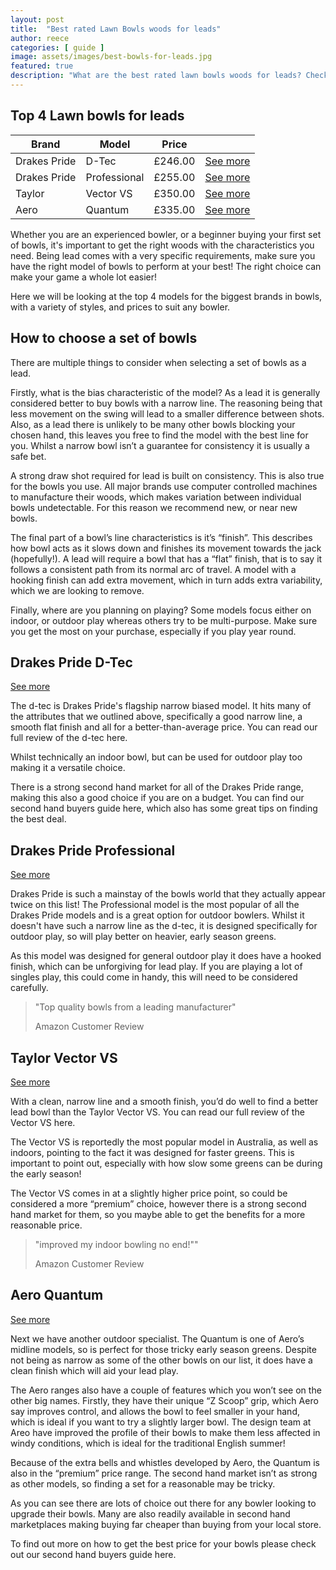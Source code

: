 ```yaml
---
layout: post
title:  "Best rated Lawn Bowls woods for leads"
author: reece
categories: [ guide ]
image: assets/images/best-bowls-for-leads.jpg
featured: true
description: "What are the best rated lawn bowls woods for leads? Check out our top 4. Are yours on the list?"
---
```


## Top 4 Lawn bowls for leads

<div class="overview">
  
<table>
  <thead>
    <tr>
      <th>Brand</th>
      <th>Model</th>
      <th>Price</th>
      <th></th>
    </tr>
  </thead>
  <tbody>
    <tr>
      <td>Drakes Pride</td>
      <td>D-Tec</td>
      <td>£246.00 </td>
      <td><a href="https://www.amazon.co.uk/gp/product/B01JOQBTNM/ref=as_li_tl?ie=UTF8&camp=1634&creative=6738&creativeASIN=B01JOQBTNM&linkCode=as2&tag=jackhighbowls-21&linkId=c5a6a26de5112bf2308c36d6e917be1a" class="btn more"  target="_blank">See more</a></td>
    </tr>
    <tr>
      <td>Drakes Pride</td>
      <td>Professional</td>
      <td>£255.00</td>
      <td><a href="https://www.amazon.co.uk/gp/product/B07BY2MM4L/ref=as_li_tl?ie=UTF8&camp=1634&creative=6738&creativeASIN=B07BY2MM4L&linkCode=as2&tag=jackhighbowls-21&linkId=221174933a36c240ce4eb5653e558d8f" class="btn more"  target="_blank">See more</a></td>
    </tr>
    <tr>
      <td>Taylor</td>
      <td>Vector VS</td>
      <td>£350.00 </td>
      <td><a href="https://www.amazon.co.uk/gp/product/B07J65XHNH/ref=as_li_tl?ie=UTF8&camp=1634&creative=6738&creativeASIN=B07J65XHNH&linkCode=as2&tag=jackhighbowls-21&linkId=557db82f901a42b6c37cf02416e9f52b" class="btn more"  target="_blank">See more</a></td>
    </tr>
    <tr>
      <td>Aero</td>
      <td>Quantum</td>
      <td>£335.00</td>
      <td><a href="" class="btn more"  target="_blank">See more</a></td>
    </tr>
  </tbody>
</table>

</div>


Whether you are an experienced bowler, or a beginner buying your first set of bowls, it's important to get the right woods with the characteristics you need. Being lead comes with a very specific requirements, make sure you have the right model of bowls to perform at your best! The right choice can make your game a whole lot easier!

Here we will be looking at the top 4 models for the biggest brands in bowls, with a variety of styles, and prices to suit any bowler.


## How to choose a set of bowls

There are multiple things to consider when selecting a set of bowls as a lead.

Firstly, what is the bias characteristic of the model? As a lead it is generally considered better to buy bowls with a narrow line. The reasoning being that less movement on the swing will lead to a smaller difference between shots. Also, as a lead there is unlikely to be many other bowls blocking your chosen hand, this leaves you free to find the model with the best line for you. Whilst a narrow bowl isn’t a guarantee for consistency it is usually a safe bet.

A strong draw shot required for lead is built on consistency. This is also true for the bowls you use. All major brands use computer controlled machines to manufacture their woods, which makes variation between individual bowls undetectable. For this reason we recommend new, or near new bowls.

The final part of a bowl’s line characteristics is it’s “finish”. This describes how bowl acts as it slows down and finishes its movement towards the jack (hopefully!). A lead will require a bowl that has a “flat” finish, that is to say it follows a consistent path from its normal arc of travel. A model with a hooking finish can add extra movement, which in turn adds extra variability, which we are looking to remove.

Finally, where are you planning on playing? Some models focus either on indoor, or outdoor play whereas others try to be multi-purpose. Make sure you get the most on your purchase, especially if you play year round.

## Drakes Pride D-Tec

<a href="https://www.amazon.co.uk/gp/product/B01JOQBTNM/ref=as_li_tl?ie=UTF8&camp=1634&creative=6738&creativeASIN=B01JOQBTNM&linkCode=as2&tag=jackhighbowls-21&linkId=c5a6a26de5112bf2308c36d6e917be1a" class="btn more"  target="_blank">See more</a>

The d-tec is Drakes Pride's flagship narrow biased model. It hits many of the attributes that we outlined above, specifically a good narrow line, a smooth flat finish and all for a better-than-average price. You can read our full review of the d-tec here.

Whilst technically an indoor bowl, but can be used for outdoor play too making it a versatile choice.

There is a strong second hand market for all of the Drakes Pride range, making this also a good choice if you are on a budget. You can find our second hand buyers guide here, which also has some great tips on finding the best deal.

## Drakes Pride Professional

<a href="https://www.amazon.co.uk/gp/product/B07BY2MM4L/ref=as_li_tl?ie=UTF8&camp=1634&creative=6738&creativeASIN=B07BY2MM4L&linkCode=as2&tag=jackhighbowls-21&linkId=221174933a36c240ce4eb5653e558d8f" class="btn more"  target="_blank">See more</a>

Drakes Pride is such a mainstay of the bowls world that they actually appear twice on this list! The Professional model is the most popular of all the Drakes Pride models and is a great option for outdoor bowlers. Whilst it doesn't have such a narrow line as the d-tec, it is designed specifically for outdoor play, so will play better on heavier, early season greens.

As this model was designed for general outdoor play it does have a hooked finish, which can be unforgiving for lead play. If you are playing a lot of singles play, this could come in handy, this will need to be considered carefully.

> "Top quality bowls from a leading manufacturer"
>
> Amazon Customer Review

## Taylor Vector VS

<a href="https://www.amazon.co.uk/gp/product/B07J65XHNH/ref=as_li_tl?ie=UTF8&camp=1634&creative=6738&creativeASIN=B07J65XHNH&linkCode=as2&tag=jackhighbowls-21&linkId=557db82f901a42b6c37cf02416e9f52b" class="btn more"  target="_blank">See more</a>

With a clean, narrow line and a smooth finish, you’d do well to find a better lead bowl than the Taylor Vector VS. You can read our full review of the Vector VS here.

The Vector VS is reportedly the most popular model in Australia, as well as indoors, pointing to the fact it was designed for faster greens. This is important to point out, especially with how slow some greens can be during the early season!

The Vector VS comes in at a slightly higher price point, so could be considered a more “premium” choice, however there is a strong second hand market for them, so you maybe able to get the benefits for a more reasonable price.

> "improved my indoor bowling no end!""
>
> Amazon Customer Review

## Aero Quantum

<a href="" class="btn more"  target="_blank">See more</a>

Next we have another outdoor specialist. The Quantum is one of Aero’s midline models, so is perfect for those tricky early season greens. Despite not being as narrow as some of the other bowls on our list, it does have a clean finish which will aid your lead play.

The Aero ranges also have a couple of features which you won’t see on the other big names. Firstly, they have their unique “Z Scoop” grip, which Aero say improves control, and allows the bowl to feel smaller in your hand, which is ideal if you want to try a slightly larger bowl. The design team at Areo have improved the profile of their bowls to make them less affected in windy conditions, which is ideal for the traditional English summer!

Because of the extra bells and whistles developed by Aero, the Quantum is also in the “premium” price range. The second hand market isn’t as strong as other models, so finding a set for a reasonable may be tricky.

As you can see there are lots of choice out there for any bowler looking to upgrade their bowls. Many are also readily available in second hand marketplaces making buying far cheaper than buying from your local store.

To find out more on how to get the best price for your bowls please check out our second hand buyers guide here.
